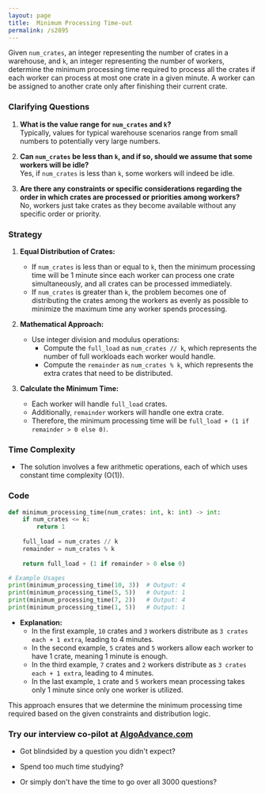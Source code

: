 ```yaml
---
layout: page
title:  Minimum Processing Time-out
permalink: /s2895
---
```

Given `num_crates`, an integer representing the number of crates in a warehouse, and `k`, an integer representing the number of workers, determine the minimum processing time required to process all the crates if each worker can process at most one crate in a given minute. A worker can be assigned to another crate only after finishing their current crate.

### Clarifying Questions
1. **What is the value range for `num_crates` and `k`?**  
   Typically, values for typical warehouse scenarios range from small numbers to potentially very large numbers.

2. **Can `num_crates` be less than `k`, and if so, should we assume that some workers will be idle?**  
   Yes, if `num_crates` is less than `k`, some workers will indeed be idle.

3. **Are there any constraints or specific considerations regarding the order in which crates are processed or priorities among workers?**  
   No, workers just take crates as they become available without any specific order or priority.

### Strategy
1. **Equal Distribution of Crates:**
   - If `num_crates` is less than or equal to `k`, then the minimum processing time will be 1 minute since each worker can process one crate simultaneously, and all crates can be processed immediately.
   - If `num_crates` is greater than `k`, the problem becomes one of distributing the crates among the workers as evenly as possible to minimize the maximum time any worker spends processing.

2. **Mathematical Approach:**
   - Use integer division and modulus operations:
     - Compute the `full_load` as `num_crates // k`, which represents the number of full workloads each worker would handle.
     - Compute the `remainder` as `num_crates % k`, which represents the extra crates that need to be distributed.
   
3. **Calculate the Minimum Time:**
   - Each worker will handle `full_load` crates.
   - Additionally, `remainder` workers will handle one extra crate.
   - Therefore, the minimum processing time will be `full_load + (1 if remainder > 0 else 0)`.

### Time Complexity
- The solution involves a few arithmetic operations, each of which uses constant time complexity \(O(1)\).

### Code
```python
def minimum_processing_time(num_crates: int, k: int) -> int:
    if num_crates <= k:
        return 1
    
    full_load = num_crates // k
    remainder = num_crates % k
    
    return full_load + (1 if remainder > 0 else 0)

# Example Usages
print(minimum_processing_time(10, 3))  # Output: 4
print(minimum_processing_time(5, 5))   # Output: 1
print(minimum_processing_time(7, 2))   # Output: 4
print(minimum_processing_time(1, 5))   # Output: 1
```

- **Explanation:**
  - In the first example, `10` crates and `3` workers distribute as `3 crates each + 1 extra`, leading to 4 minutes.
  - In the second example, `5` crates and `5` workers allow each worker to have 1 crate, meaning 1 minute is enough.
  - In the third example, `7` crates and `2` workers distribute as `3 crates each + 1 extra`, leading to 4 minutes.
  - In the last example, `1` crate and `5` workers mean processing takes only 1 minute since only one worker is utilized.

This approach ensures that we determine the minimum processing time required based on the given constraints and distribution logic.


### Try our interview co-pilot at [AlgoAdvance.com](https://algoAdvance.com)

- Got blindsided by a question you didn't expect?

- Spend too much time studying?

- Or simply don't have the time to go over all 3000 questions?

